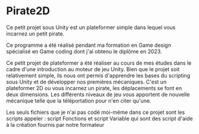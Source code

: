 # Pirate2D
Ce petit projet sous Unity est un plateformer simple dans lequel vous incarnez un petit pirate.

Ce programme a été réalisé pendant ma formation en Game design spécialisé en Game coding dont j'ai obtenu le diplôme en 2023.

Ce petit projet de plateformer a été réaliser au cours de mes études dans le cadre d'une introduction au moteur de jeu Unity.
Bien que le projet soit relativement simple, ils nous ont permis d'apprendre les bases du scripting sous Unity et de développer nos premières mécaniques.
C'est un plateformer 2D ou vous incarnez un pirate, les déplacements se font en deux dimensions.
Les différents niveaux de jeu vous apportent de nouvelle mécanique telle que la téléportation pour n'en citer qu'une.

Les seuls fichiers que je n'ai pas codé moi-même dans ce projet sont les scripts appeler : script Fonctions et script Variable qui sont des script d'aide à la création fournis par notre formateur
